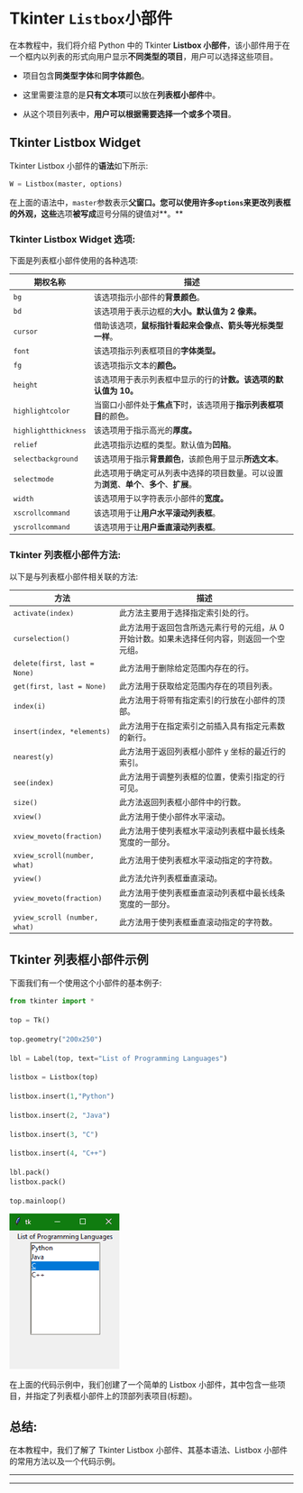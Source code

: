 # Tkinter `Listbox`小部件

在本教程中，我们将介绍 Python 中的 Tkinter **Listbox 小部件**，该小部件用于在一个框内以列表的形式向用户显示**不同类型的项目**，用户可以选择这些项目。

*   项目包含**同类型字体**和**同字体颜色**。

*   这里需要注意的是**只有文本项**可以放在**列表框小部件**中。

*   从这个项目列表中，**用户可以根据需要选择一个或多个项目**。

## Tkinter Listbox Widget

Tkinter Listbox 小部件的**语法**如下所示:

```py
W = Listbox(master, options) 
```

在上面的语法中，`master`参数表示**父窗口。**您可以使用许多`options`来更改列表框的**外观，这些**选项**被写成**逗号分隔的键值对**。**

### Tkinter Listbox Widget 选项:

下面是列表框小部件使用的各种选项:

| 期权名称 | 描述 |
| --- | --- |
| `bg` | 该选项指示小部件的**背景颜色**。 |
| `bd` | 该选项用于表示边框的**大小。默认值为 2 像素。** |
| `cursor` | 借助该选项，**鼠标指针看起来会像点、箭头等光标类型一样**。 |
| `font` | 该选项指示列表框项目的**字体类型。** |
| `fg` | 该选项指示文本的**颜色。** |
| `height` | 该选项用于表示列表框中显示的行的**计数。该选项的默认值为 10。** |
| `highlightcolor` | 当窗口小部件处于**焦点下**时，该选项用于**指示列表框项目**的颜色。 |
| `highlightthickness` | 该选项用于指示高光的**厚度。** |
| `relief` | 此选项指示边框的类型。默认值为**凹陷**。 |
| `selectbackground` | 该选项用于指示**背景颜色**，该颜色用于显示**所选文本**。 |
| `selectmode` | 此选项用于确定可从列表中选择的项目数量。可以设置为**浏览**、**单个**、**多个**、**扩展**。 |
| `width` | 该选项用于以字符表示小部件的**宽度。** |
| `xscrollcommand` | 该选项用于让**用户水平滚动列表框**。 |
| `yscrollcommand` | 该选项用于让**用户垂直滚动列表框**。 |

### Tkinter 列表框小部件方法:

以下是与列表框小部件相关联的方法:

| 方法 | 描述 |
| --- | --- |
| `activate(index)` | 此方法主要用于选择指定索引处的行。 |
| `curselection()` | 此方法用于返回包含所选元素行号的元组，从 0 开始计数。如果未选择任何内容，则返回一个空元组。 |
| `delete(first, last = None)` | 此方法用于删除给定范围内存在的行。 |
| `get(first, last = None)` | 此方法用于获取给定范围内存在的项目列表。 |
| `index(i)` | 此方法用于将带有指定索引的行放在小部件的顶部。 |
| `insert(index, *elements)` | 此方法用于在指定索引之前插入具有指定元素数的新行。 |
| `nearest(y)` | 此方法用于返回列表框小部件 y 坐标的最近行的索引。 |
| `see(index)` | 此方法用于调整列表框的位置，使索引指定的行可见。 |
| `size()` | 此方法返回列表框小部件中的行数。 |
| `xview()` | 此方法用于使小部件水平滚动。 |
| `xview_moveto(fraction)` | 此方法用于使列表框水平滚动列表框中最长线条宽度的一部分。 |
| `xview_scroll(number, what)` | 此方法用于使列表框水平滚动指定的字符数。 |
| `yview()` | 此方法允许列表框垂直滚动。 |
| `yview_moveto(fraction)` | 此方法用于使列表框垂直滚动列表框中最长线条宽度的一部分。 |
| `yview_scroll (number, what)` | 此方法用于使列表框垂直滚动指定的字符数。 |

## Tkinter 列表框小部件示例

下面我们有一个使用这个小部件的基本例子:

```py
from tkinter import *

top = Tk()

top.geometry("200x250")

lbl = Label(top, text="List of Programming Languages")

listbox = Listbox(top)

listbox.insert(1,"Python")

listbox.insert(2, "Java")

listbox.insert(3, "C")

listbox.insert(4, "C++")

lbl.pack()
listbox.pack()

top.mainloop() 
```

![](img/5113a18fa6be30bd0875e40962ec871f.png)

在上面的代码示例中，我们创建了一个简单的 Listbox 小部件，其中包含一些项目，并指定了列表框小部件上的顶部列表项目(标题)。

## 总结:

在本教程中，我们了解了 Tkinter Listbox 小部件、其基本语法、Listbox 小部件的常用方法以及一个代码示例。

* * *

* * *